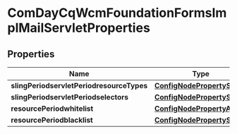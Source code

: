 
# ComDayCqWcmFoundationFormsImplMailServletProperties

## Properties
Name | Type | Description | Notes
------------ | ------------- | ------------- | -------------
**slingPeriodservletPeriodresourceTypes** | [**ConfigNodePropertyString**](ConfigNodePropertyString.md) |  |  [optional]
**slingPeriodservletPeriodselectors** | [**ConfigNodePropertyString**](ConfigNodePropertyString.md) |  |  [optional]
**resourcePeriodwhitelist** | [**ConfigNodePropertyArray**](ConfigNodePropertyArray.md) |  |  [optional]
**resourcePeriodblacklist** | [**ConfigNodePropertyString**](ConfigNodePropertyString.md) |  |  [optional]



